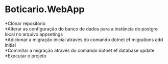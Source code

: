 # Boticario.WebApp
*Clonar repositório  
*Alterar as configuração do banco de dados para a instância do postgre local no arquivo appsetings  
*Adicionar a migração inicial através do comando dotnet ef migrations add initial   
*Commitar a migração através do comando dotnet ef database update  
*Executar o projeto

